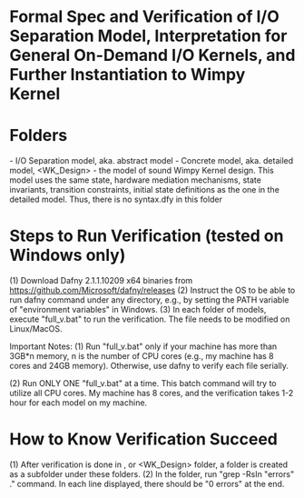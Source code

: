 # Formal Spec and Verification of I/O Separation Model, Interpretation for General On-Demand I/O Kernels, and Further Instantiation to Wimpy Kernel
Folders
=======================
<Abstract> - I/O Separation model, aka. abstract model
<DetailedModel> - Concrete model, aka. detailed model, 
<WK_Design> - the model of sound Wimpy Kernel design. This model uses the same state, hardware mediation mechanisms, state invariants, transition constraints, initial state definitions as the one in the detailed model. Thus, there is no syntax.dfy in this folder


Steps to Run Verification (tested on Windows only)
=======================
(1) Download Dafny 2.1.1.10209 x64 binaries from https://github.com/Microsoft/dafny/releases
(2) Instruct the OS to be able to run dafny command under any directory, e.g., by setting the PATH variable of "environment variables" in Windows.
(3) In each folder of models, execute "full_v.bat" to run the verification. The file needs to be modified on Linux/MacOS. 

Important Notes: 
(1) Run "full_v.bat" only if your machine has more than 3GB*n memory, n is the number of CPU cores (e.g., my machine has 8 cores and 24GB memory). Otherwise, use dafny to verify each file serially.

(2) Run ONLY ONE "full_v.bat" at a time. This batch command will try to utilize all CPU cores. My machine has 8 cores, and the verification takes 1-2 hour for each model on my machine.

How to Know Verification Succeed
=======================
(1) After verification is done in <Abstract>, <DetailedModel> or <WK_Design> folder, a <Result> folder is created as a subfolder under these folders.
(2) In the <Result> folder, run "grep -RsIn "errors" ." command. In each line displayed, there should be "0 errors" at the end.


